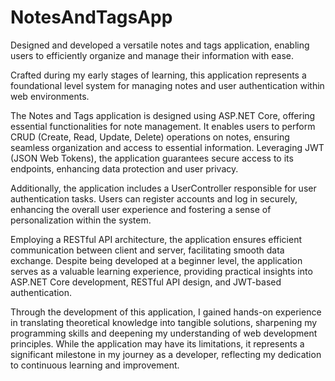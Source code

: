 # NotesAndTagsApp
Designed and developed a versatile notes and tags application, enabling users to efficiently organize and manage their information with ease.

Crafted during my early stages of learning, this application represents a foundational level system for managing notes and user authentication within web environments.

The Notes and Tags application is designed using ASP.NET Core, offering essential functionalities for note management. It enables users to perform CRUD (Create, Read, Update, Delete) operations on notes, ensuring seamless organization and access to essential information. Leveraging JWT (JSON Web Tokens), the application guarantees secure access to its endpoints, enhancing data protection and user privacy.

Additionally, the application includes a UserController responsible for user authentication tasks. Users can register accounts and log in securely, enhancing the overall user experience and fostering a sense of personalization within the system.

Employing a RESTful API architecture, the application ensures efficient communication between client and server, facilitating smooth data exchange. Despite being developed at a beginner level, the application serves as a valuable learning experience, providing practical insights into ASP.NET Core development, RESTful API design, and JWT-based authentication.

Through the development of this application, I gained hands-on experience in translating theoretical knowledge into tangible solutions, sharpening my programming skills and deepening my understanding of web development principles. While the application may have its limitations, it represents a significant milestone in my journey as a developer, reflecting my dedication to continuous learning and improvement.
